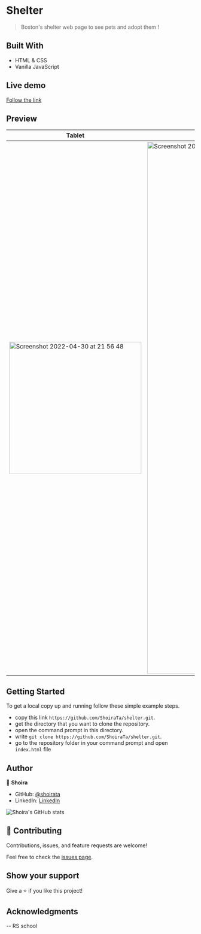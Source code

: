 # Shelter

> Boston's shelter web page to see pets and adopt them !

## Built With

- HTML & CSS
- Vanilla JavaScript

## Live demo

[Follow the link](http://shoirata.github.io/shelter)

## Preview

| Tablet                                                                                                                                                                | Desktop                                                                                                                                                                |
| --------------------------------------------------------------------------------------------------------------------------------------------------------------------- | ---------------------------------------------------------------------------------------------------------------------------------------------------------------------- |
| <img width="353" alt="Screenshot 2022-04-30 at 21 56 48" src="https://user-images.githubusercontent.com/77038610/166116926-a86f10eb-8ea0-4655-a4d4-0abe22f10a11.png"> | <img width="1422" alt="Screenshot 2022-04-30 at 21 55 23" src="https://user-images.githubusercontent.com/77038610/166116879-6448f8ae-0732-4b87-8980-1cf2a74feec5.png"> |

## Getting Started

To get a local copy up and running follow these simple example steps.

- copy this link `https://github.com/ShoiraTa/shelter.git`.
- get the directory that you want to clone the repository.
- open the command prompt in this directory.
- write `git clone https://github.com/ShoiraTa/shelter.git`.
- go to the repository folder in your command prompt and open `index.html` file

## Author

👤 **Shoira**

- GitHub: [@shoirata](https://github.com/shoirata)
- LinkedIn: [LinkedIn](https://www.linkedin.com/in/shoira-tashpulatova-bab4a7122/)

![Shoira's GitHub stats](https://github-readme-stats.vercel.app/api?username=shoirata&count_private=true&theme=dark&show_icons=true)

## 🤝 Contributing

Contributions, issues, and feature requests are welcome!

Feel free to check the [issues page](../../issues/).

## Show your support

Give a ⭐️ if you like this project!

## Acknowledgments

-- RS school
